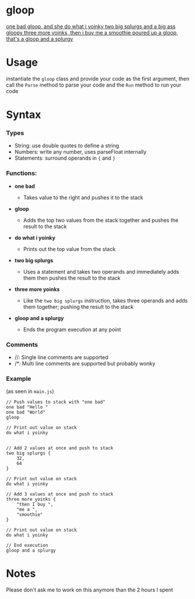 # gloop
[one bad gloop, and she do what i yoinky two big splurgs and a big ass gloopy three more yoinks, then i buy me a smoothie poured up a gloop, that's a gloop and a splurgy](https://www.youtube.com/watch?v=tPHw4aujApY)

# Usage
instantiate the `gloop` class and provide your code as the first argument, then call the `Parse` method to parse your code and the `Run` method to run your code

# Syntax
### Types
- String: use double quotes to define a string
- Numbers: write any number, uses parseFloat internally
- Statements: surround operands in `{` and `}`

### Functions:
- **one bad**
  - Takes value to the right and pushes it to the stack
  
- **gloop**
  - Adds the top two values from the stack together and pushes the result to the stack
  
- **do what i yoinky**
  - Prints out the top value from the stack
  
- **two big splurgs**
  - Uses a statement and takes two operands and immediately adds them then pushes the result to the stack
  
- **three more yoinks**
  - Like the `two big splurgs` instruction, takes three operands and adds them together; pushing the result to the stack
  
- **gloop and a splurgy**
  - Ends the program execution at any point
  
### Comments
- //: Single line comments are supported
- /\*: Multi line comments are supported but probably wonky

### Example
(as seen in `main.js`)
```
// Push values to stack with "one bad"
one bad "Hello "
one bad "World"
gloop

// Print out value on stack
do what i yoinky


// Add 2 values at once and push to stack
two big splurgs {
    32,
    64
}

// Print out value on stack
do what i yoinky

// Add 3 values at once and push to stack
three more yoinks {
    "then I buy ",
    "me a ",
    "smoothie"
}

// Print out value on stack
do what i yoinky

// End execution
gloop and a splurgy
```

# Notes
Please don't ask me to work on this anymore than the 2 hours I spent
